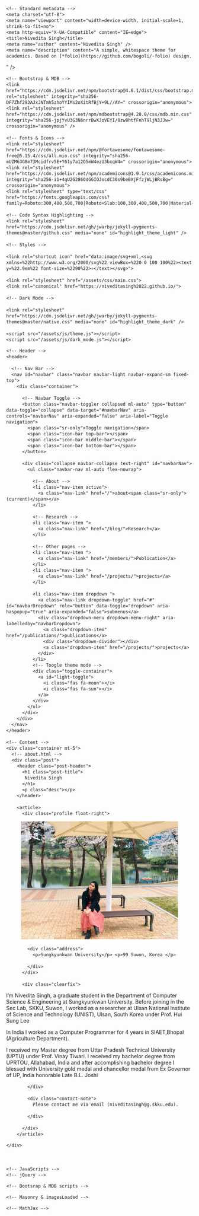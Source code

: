 <html lang="en">

  <!-- Head -->
  <head>    <!-- Metadata, OpenGraph and Schema.org -->
    

    <!-- Standard metadata -->
    <meta charset="utf-8">
    <meta name="viewport" content="width=device-width, initial-scale=1, shrink-to-fit=no">
    <meta http-equiv="X-UA-Compatible" content="IE=edge">
    <title>Nivedita Singh</title>
    <meta name="author" content="Nivedita Singh" />
    <meta name="description" content="A simple, whitespace theme for academics. Based on [*folio](https://github.com/bogoli/-folio) design.
" />
    <meta name="keywords" content="jekyll, jekyll-theme, cayman, portfolio-website" />


    <!-- Bootstrap & MDB -->
    <link href="https://cdn.jsdelivr.net/npm/bootstrap@4.6.1/dist/css/bootstrap.min.css" rel="stylesheet" integrity="sha256-DF7Zhf293AJxJNTmh5zhoYYIMs2oXitRfBjY+9L//AY=" crossorigin="anonymous">
    <link rel="stylesheet" href="https://cdn.jsdelivr.net/npm/mdbootstrap@4.20.0/css/mdb.min.css" integrity="sha256-jpjYvU3G3N6nrrBwXJoVEYI/0zw8htfFnhT9ljN3JJw=" crossorigin="anonymous" />

    <!-- Fonts & Icons -->
    <link rel="stylesheet" href="https://cdn.jsdelivr.net/npm/@fortawesome/fontawesome-free@5.15.4/css/all.min.css" integrity="sha256-mUZM63G8m73Mcidfrv5E+Y61y7a12O5mW4ezU3bxqW4=" crossorigin="anonymous">
    <link rel="stylesheet" href="https://cdn.jsdelivr.net/npm/academicons@1.9.1/css/academicons.min.css" integrity="sha256-i1+4qU2G2860dGGIOJscdC30s9beBXjFfzjWLjBRsBg=" crossorigin="anonymous">
    <link rel="stylesheet" type="text/css" href="https://fonts.googleapis.com/css?family=Roboto:300,400,500,700|Roboto+Slab:100,300,400,500,700|Material+Icons">

    <!-- Code Syntax Highlighting -->
    <link rel="stylesheet" href="https://cdn.jsdelivr.net/gh/jwarby/jekyll-pygments-themes@master/github.css" media="none" id="highlight_theme_light" />

    <!-- Styles -->
    
    <link rel="shortcut icon" href="data:image/svg+xml,<svg xmlns=%22http://www.w3.org/2000/svg%22 viewBox=%220 0 100 100%22><text y=%22.9em%22 font-size=%2290%22>⚛️</text></svg>">
    
    <link rel="stylesheet" href="/assets/css/main.css">
    <link rel="canonical" href="https://niveditasingh2022.github.io/">
    
    <!-- Dark Mode -->
    
    <link rel="stylesheet" href="https://cdn.jsdelivr.net/gh/jwarby/jekyll-pygments-themes@master/native.css" media="none" id="highlight_theme_dark" />

    <script src="/assets/js/theme.js"></script>
    <script src="/assets/js/dark_mode.js"></script>
    

  </head>

  <!-- Body -->
  <body class="fixed-top-nav ">

    <!-- Header -->
    <header>

      <!-- Nav Bar -->
      <nav id="navbar" class="navbar navbar-light navbar-expand-sm fixed-top">
        <div class="container">
          
          <!-- Navbar Toggle -->
          <button class="navbar-toggler collapsed ml-auto" type="button" data-toggle="collapse" data-target="#navbarNav" aria-controls="navbarNav" aria-expanded="false" aria-label="Toggle navigation">
            <span class="sr-only">Toggle navigation</span>
            <span class="icon-bar top-bar"></span>
            <span class="icon-bar middle-bar"></span>
            <span class="icon-bar bottom-bar"></span>
          </button>

          <div class="collapse navbar-collapse text-right" id="navbarNav">
            <ul class="navbar-nav ml-auto flex-nowrap">

              <!-- About -->
              <li class="nav-item active">
                <a class="nav-link" href="/">about<span class="sr-only">(current)</span></a>
              </li>
              
              <!-- Research -->
              <li class="nav-item ">
                <a class="nav-link" href="/blog/">Research</a>
              </li>

              <!-- Other pages -->
              <li class="nav-item ">
                <a class="nav-link" href="/members/">Publication</a>
              </li>
              <li class="nav-item ">
                <a class="nav-link" href="/projects/">projects</a>
              </li>
              
              <li class="nav-item dropdown ">
                <a class="nav-link dropdown-toggle" href="#" id="navbarDropdown" role="button" data-toggle="dropdown" aria-haspopup="true" aria-expanded="false">submenus</a>
                <div class="dropdown-menu dropdown-menu-right" aria-labelledby="navbarDropdown">
                  <a class="dropdown-item" href="/publications/">publications</a>
                  <div class="dropdown-divider"></div>
                  <a class="dropdown-item" href="/projects/">projects</a>
                </div>
              </li>
              <!-- Toogle theme mode -->
              <div class="toggle-container">
                <a id="light-toggle">
                  <i class="fas fa-moon"></i>
                  <i class="fas fa-sun"></i>
                </a>
              </div>
            </ul>
          </div>
        </div>
      </nav>
    </header>

    <!-- Content -->
    <div class="container mt-5">
      <!-- about.html -->
      <div class="post">
        <header class="post-header">
          <h1 class="post-title">
           Nivedita Singh
          </h1>
          <p class="desc"></p>
        </header>

        <article>
          <div class="profile float-right">
<figure>

  <picture>
    <source media="(max-width: 480px)" srcset="https://github.com/niveditasingh2022/assets/blob/main/nivipic-480.webp"></source>
    <source media="(max-width: 800px)" srcset="https://github.com/niveditasingh2022/assets/blob/main/nivipic-800.webp"></source>
    <source media="(max-width: 1400px)" srcset="https://github.com/niveditasingh2022/assets/blob/main/nivipic-1400.webp"></source>
    <!-- Fallback to the original file -->
    <img class="img-fluid z-dept-1 rounded" src="https://github.com/niveditasingh2022/assets/blob/main/nivipic.jpg" alt="nivipic.jpg">

  </picture>

</figure>

            <div class="address">
              <p>Sungkyunkwan University</p> <p>99 Suwon, Korea </p>

            </div>
          </div>

          <div class="clearfix">
         
<p>I’m Nivedita Singh, a graduate student in the Department of Computer Science & Engineering at Sungkyunkwan University. Before joining in the Sec Lab, SKKU, Suwon, I worked as a  researcher at Ulsan National Institute of Science and Technology (UNIST), Ulsan, South Korea under Prof. Hui Sung Lee </p> In India I worked as a Computer Programmer for 4 years in SIAET,Bhopal (Agriculture Department).<p> I received my Master degree from Uttar Pradesh Technical University (UPTU) under Prof. Vinay Tiwari. I received my bachelor degree from UPRTOU, Allahabad, India and after accomplishing bachelor degree I blessed with University gold medal and chancellor medal from Ex Governor of UP, India honorable Late B.L. Joshi</p>
     
   </div>
 <p>
    </p>
     <p>
        </p>
     <p>
        </p>
     <p>
        </p>
          <!-- Social -->
          <div class="social">
            <div class="contact-icons">
            <a href="https://mail.google.com/mail/u/1/#inbox?compose=new" title="email"><i class="fas fa-envelope"></i></a>
            <a href="https://orcid.org/0000-0001-6225-3669" title="ORCID" target="_blank" rel="noopener noreferrer"><i class="ai ai-orcid"></i></a>
            <a href="https://scholar.google.com/citations?user=PGwGoUwAAAAJ&hl=en" title="Google Scholar" target="_blank" rel="noopener noreferrer"><i class="ai ai-google-scholar"></i></a>
            <a href="https://github.com/niveditasingh2022" title="GitHub" target="_blank" rel="noopener noreferrer"><i class="fab fa-github"></i></a>
            
            </div>

            <div class="contact-note">
              Please contact me via email (niveditasingh@g.skku.edu). 

            </div>
            
          </div>
        </article>

</div>

    </div>

    

    <!-- JavaScripts -->
    <!-- jQuery -->
  <script src="https://cdn.jsdelivr.net/npm/jquery@3.6.0/dist/jquery.min.js" integrity="sha256-/xUj+3OJU5yExlq6GSYGSHk7tPXikynS7ogEvDej/m4=" crossorigin="anonymous"></script>

    <!-- Bootsrap & MDB scripts -->
  <script src="https://cdn.jsdelivr.net/npm/@popperjs/core@2.11.2/dist/umd/popper.min.js" integrity="sha256-l/1pMF/+J4TThfgARS6KwWrk/egwuVvhRzfLAMQ6Ds4=" crossorigin="anonymous"></script>
  <script src="https://cdn.jsdelivr.net/npm/bootstrap@4.6.1/dist/js/bootstrap.min.js" integrity="sha256-SyTu6CwrfOhaznYZPoolVw2rxoY7lKYKQvqbtqN93HI=" crossorigin="anonymous"></script>
  <script src="https://cdn.jsdelivr.net/npm/mdbootstrap@4.20.0/js/mdb.min.js" integrity="sha256-NdbiivsvWt7VYCt6hYNT3h/th9vSTL4EDWeGs5SN3DA=" crossorigin="anonymous"></script>

    <!-- Masonry & imagesLoaded -->
  <script defer src="https://cdn.jsdelivr.net/npm/masonry-layout@4.2.2/dist/masonry.pkgd.min.js" integrity="sha256-Nn1q/fx0H7SNLZMQ5Hw5JLaTRZp0yILA/FRexe19VdI=" crossorigin="anonymous"></script>
  <script defer src="https://cdn.jsdelivr.net/npm/imagesloaded@4/imagesloaded.pkgd.min.js"></script>
  <script defer src="/assets/js/masonry.js" type="text/javascript"></script>
    
  <!-- Medium Zoom JS -->
  <script src="https://cdn.jsdelivr.net/npm/medium-zoom@1.0.6/dist/medium-zoom.min.js" integrity="sha256-EdPgYcPk/IIrw7FYeuJQexva49pVRZNmt3LculEr7zM=" crossorigin="anonymous"></script>
  <script src="/assets/js/zoom.js"></script><!-- Load Common JS -->
  <script src="/assets/js/common.js"></script>

    <!-- MathJax -->
  <script type="text/javascript">
    window.MathJax = {
      tex: {
        tags: 'ams'
      }
    };
  </script>
  <script defer type="text/javascript" id="MathJax-script" src="https://cdn.jsdelivr.net/npm/mathjax@3.2.0/es5/tex-mml-chtml.js"></script>
  <script defer src="https://polyfill.io/v3/polyfill.min.js?features=es6"></script>

    
  </body>
</html>

